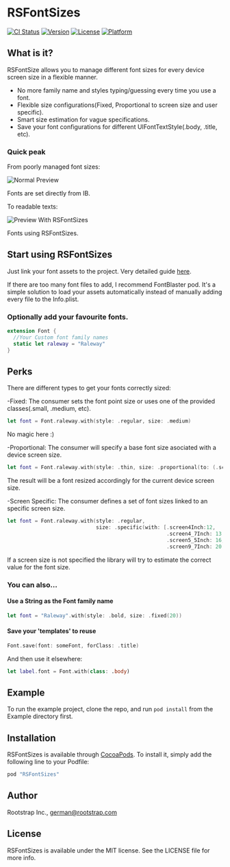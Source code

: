 # RSFontSizes

[![CI Status](http://img.shields.io/travis/rootstrap/RSFontSizes.svg?style=flat)](https://travis-ci.org/rootstrap/RSFontSizes)
[![Version](https://img.shields.io/cocoapods/v/RSFontSizes.svg?style=flat)](http://cocoapods.org/pods/RSFontSizes)
[![License](https://img.shields.io/cocoapods/l/RSFontSizes.svg?style=flat)](http://cocoapods.org/pods/RSFontSizes)
[![Platform](https://img.shields.io/cocoapods/p/RSFontSizes.svg?style=flat)](http://cocoapods.org/pods/RSFontSizes)

## What is it?

RSFontSize allows you to manage different font sizes for every device screen size in a flexible manner.
- No more family name and styles typing/guessing every time you use a font.
- Flexible size configurations(Fixed, Proportional to screen size and user specific).
- Smart size estimation for vague specifications.
- Save your font configurations for different UIFontTextStyle(.body, .title, etc).

### Quick peak

From poorly managed font sizes:

![Normal Preview](https://github.com/rootstrap/RSFontSizes/blob/master/fixed-font-sizes.jpg?raw=true)

Fonts are set directly from IB.

To readable texts:

![Preview With RSFontSizes](https://github.com/rootstrap/RSFontSizes/blob/master/dynamic-font-sizes.jpg?raw=true)

Fonts using RSFontSizes.


## Start using RSFontSizes

Just link your font assets to the project. Very detailed guide [here](http://codewithchris.com/common-mistakes-with-adding-custom-fonts-to-your-ios-app/).

If there are too many font files to add, I recommend FontBlaster pod.
It's a simple solution to load your assets automatically instead of manually adding every file to the Info.plist.

### Optionally add your favourite fonts.

```swift
extension Font {
  //Your Custom font family names
  static let raleway = "Raleway"
}
```

## Perks

There are different types to get your fonts correctly sized:

-Fixed: The consumer sets the font point size or uses one of the provided classes(.small, .medium, etc). 

```swift
let font = Font.raleway.with(style: .regular, size: .medium)
```

No magic here :)

-Proportional: The consumer will specify a base font size asociated with a device screen size. 

```swift
let font = Font.raleway.with(style: .thin, size: .proportional(to: (.screen3_5Inch, 10)))
```

The result will be a font resized accordingly for the current device screen size.  

-Screen Specific: The consumer defines a set of font sizes linked to an specific screen size. 

```swift
let font = Font.raleway.with(style: .regular, 
                             size: .specific(with: [.screen4Inch:12, 
                                                    .screen4_7Inch: 13.5,
                                                    .screen5_5Inch: 16,
                                                    .screen9_7Inch: 20.2]))
```

If a screen size is not specified the library will try to estimate the correct value for the font size.

### You can also...

#### Use a String as the Font family name

```swift
let font = "Raleway".with(style: .bold, size: .fixed(20))
```

#### Save your 'templates' to reuse

```swift
Font.save(font: someFont, forClass: .title)
```

And then use it elsewhere:

```swift
let label.font = Font.with(class: .body)
```

## Example

To run the example project, clone the repo, and run `pod install` from the Example directory first.

## Installation

RSFontSizes is available through [CocoaPods](http://cocoapods.org). To install
it, simply add the following line to your Podfile:

```ruby
pod "RSFontSizes"
```

## Author

Rootstrap Inc., german@rootstrap.com

## License

RSFontSizes is available under the MIT license. See the LICENSE file for more info.
